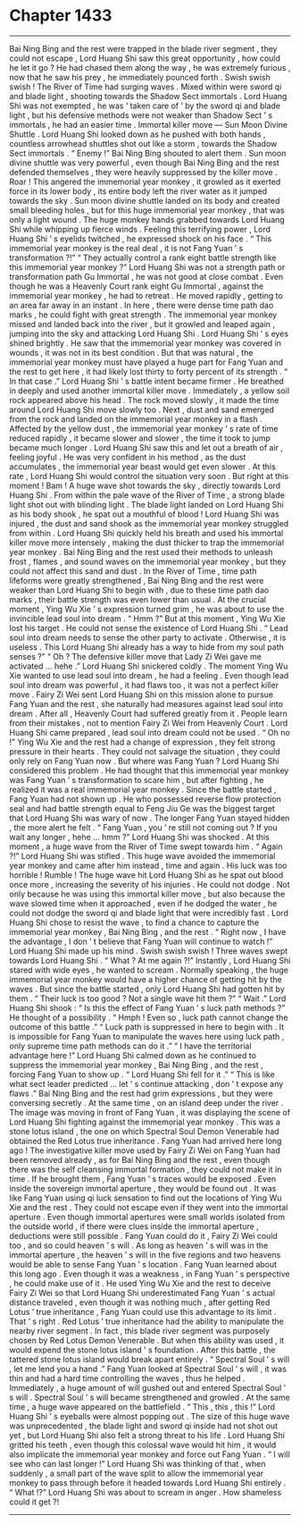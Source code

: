 
# Chapter 1433


---

Bai Ning Bing and the rest were trapped in the blade river segment , they could not escape , Lord Huang Shi saw this great opportunity , how could he let it go ?
He had chased them along the way , he was extremely furious , now that he saw his prey , he immediately pounced forth .
Swish swish swish !
The River of Time had surging waves .
Mixed within were sword qi and blade light , shooting towards the Shadow Sect immortals .
Lord Huang Shi was not exempted , he was ‘ taken care of ’ by the sword qi and blade light , but his defensive methods were not weaker than Shadow Sect ’ s immortals , he had an easier time .
Immortal killer move — Sun Moon Divine Shuttle .
Lord Huang Shi looked down as he pushed with both hands , countless arrowhead shuttles shot out like a storm , towards the Shadow Sect immortals .
“ Enemy !” Bai Ning Bing shouted to alert them .
Sun moon divine shuttle was very powerful , even though Bai Ning Bing and the rest defended themselves , they were heavily suppressed by the killer move .
Roar !
This angered the immemorial year monkey , it growled as it exerted force in its lower body , its entire body left the river water as it jumped towards the sky .
Sun moon divine shuttle landed on its body and created small bleeding holes , but for this huge immemorial year monkey , that was only a light wound .
The huge monkey hands grabbed towards Lord Huang Shi while whipping up fierce winds .
Feeling this terrifying power , Lord Huang Shi ’ s eyelids twitched , he expressed shock on his face .
“ This immemorial year monkey is the real deal , it is not Fang Yuan ’ s transformation ?!”
“ They actually control a rank eight battle strength like this immemorial year monkey ?”
Lord Huang Shi was not a strength path or transformation path Gu Immortal , he was not good at close combat . Even though he was a Heavenly Court rank eight Gu Immortal , against the immemorial year monkey , he had to retreat .
He moved rapidly , getting to an area far away in an instant .
In here , there were dense time path dao marks , he could fight with great strength .
The immemorial year monkey missed and landed back into the river , but it growled and leaped again , jumping into the sky and attacking Lord Huang Shi .
Lord Huang Shi ’ s eyes shined brightly .
He saw that the immemorial year monkey was covered in wounds , it was not in its best condition . But that was natural , the immemorial year monkey must have played a huge part for Fang Yuan and the rest to get here , it had likely lost thirty to forty percent of its strength .
“ In that case .” Lord Huang Shi ’ s battle intent became firmer .
He breathed in deeply and used another immortal killer move .
Immediately , a yellow soil rock appeared above his head . The rock moved slowly , it made the time around Lord Huang Shi move slowly too .
Next , dust and sand emerged from the rock and landed on the immemorial year monkey in a flash .
Affected by the yellow dust , the immemorial year monkey ’ s rate of time reduced rapidly , it became slower and slower , the time it took to jump became much longer .
Lord Huang Shi saw this and let out a breath of air , feeling joyful .
He was very confident in his method , as the dust accumulates , the immemorial year beast would get even slower .
At this rate , Lord Huang Shi would control the situation very soon .
But right at this moment !
Bam !
A huge wave shot towards the sky , directly towards Lord Huang Shi .
From within the pale wave of the River of Time , a strong blade light shot out with blinding light .
The blade light landed on Lord Huang Shi as his body shook , he spat out a mouthful of blood !
Lord Huang Shi was injured , the dust and sand shook as the immemorial year monkey struggled from within .
Lord Huang Shi quickly held his breath and used his immortal killer move more intensely , making the dust thicker to trap the immemorial year monkey .
Bai Ning Bing and the rest used their methods to unleash frost , flames , and sound waves on the immemorial year monkey , but they could not affect this sand and dust .
In the River of Time , time path lifeforms were greatly strengthened , Bai Ning Bing and the rest were weaker than Lord Huang Shi to begin with , due to these time path dao marks , their battle strength was even lower than usual .
At the crucial moment , Ying Wu Xie ’ s expression turned grim , he was about to use the invincible lead soul into dream .
“ Hmm ?” But at this moment , Ying Wu Xie lost his target .
He could not sense the existence of Lord Huang Shi .
“ Lead soul into dream needs to sense the other party to activate . Otherwise , it is useless . This Lord Huang Shi already has a way to hide from my soul path senses ?”
“ Oh ? The defensive killer move that Lady Zi Wei gave me activated … hehe .” Lord Huang Shi snickered coldly .
The moment Ying Wu Xie wanted to use lead soul into dream , he had a feeling .
Even though lead soul into dream was powerful , it had flaws too , it was not a perfect killer move .
Fairy Zi Wei sent Lord Huang Shi on this mission alone to pursue Fang Yuan and the rest , she naturally had measures against lead soul into dream . After all , Heavenly Court had suffered greatly from it .
People learn from their mistakes , not to mention Fairy Zi Wei from Heavenly Court .
Lord Huang Shi came prepared , lead soul into dream could not be used .
“ Oh no !” Ying Wu Xie and the rest had a change of expression , they felt strong pressure in their hearts .
They could not salvage the situation , they could only rely on Fang Yuan now .
But where was Fang Yuan ?
Lord Huang Shi considered this problem .
He had thought that this immemorial year monkey was Fang Yuan ’ s transformation to scare him , but after fighting , he realized it was a real immemorial year monkey .
Since the battle started , Fang Yuan had not shown up . He who possessed reverse flow protection seal and had battle strength equal to Feng Jiu Ge was the biggest target that Lord Huang Shi was wary of now .
The longer Fang Yuan stayed hidden , the more alert he felt .
“ Fang Yuan , you ’ re still not coming out ? If you wait any longer , hehe … hmm ?” Lord Huang Shi was shocked .
At this moment , a huge wave from the River of Time swept towards him .
“ Again ?!” Lord Huang Shi was stifled .
This huge wave avoided the immemorial year monkey and came after him instead , time and again .
His luck was too horrible !
Rumble !
The huge wave hit Lord Huang Shi as he spat out blood once more , increasing the severity of his injuries .
He could not dodge . Not only because he was using this immortal killer move , but also because the wave slowed time when it approached , even if he dodged the water , he could not dodge the sword qi and blade light that were incredibly fast .
Lord Huang Shi chose to resist the wave , to find a chance to capture the immemorial year monkey , Bai Ning Bing , and the rest .
“ Right now , I have the advantage , I don ’ t believe that Fang Yuan will continue to watch !” Lord Huang Shi made up his mind .
Swish swish swish !
Three waves swept towards Lord Huang Shi .
“ What ? At me again ?!” Instantly , Lord Huang Shi stared with wide eyes , he wanted to scream .
Normally speaking , the huge immemorial year monkey would have a higher chance of getting hit by the waves . But since the battle started , only Lord Huang Shi had gotten hit by them .
“ Their luck is too good ? Not a single wave hit them ?”
“ Wait .” Lord Huang Shi shook : “ Is this the effect of Fang Yuan ’ s luck path methods ?”
He thought of a possibility .
“ Hmph ! Even so , luck path cannot change the outcome of this battle .”
“ Luck path is suppressed in here to begin with . It is impossible for Fang Yuan to manipulate the waves here using luck path , only supreme time path methods can do it .”
“ I have the territorial advantage here !”
Lord Huang Shi calmed down as he continued to suppress the immemorial year monkey , Bai Ning Bing , and the rest , forcing Fang Yuan to show up .
“ Lord Huang Shi fell for it .”
“ This is like what sect leader predicted … let ’ s continue attacking , don ’ t expose any flaws .”
Bai Ning Bing and the rest had grim expressions , but they were conversing secretly .
At the same time , on an island deep under the river .
The image was moving in front of Fang Yuan , it was displaying the scene of Lord Huang Shi fighting against the immemorial year monkey .
This was a stone lotus island , the one on which Spectral Soul Demon Venerable had obtained the Red Lotus true inheritance . Fang Yuan had arrived here long ago !
The investigative killer move used by Fairy Zi Wei on Fang Yuan had been removed already , as for Bai Ning Bing and the rest , even though there was the self cleansing immortal formation , they could not make it in time .
If he brought them , Fang Yuan ’ s traces would be exposed . Even inside the sovereign immortal aperture , they would be found out .
It was like Fang Yuan using qi luck sensation to find out the locations of Ying Wu Xie and the rest . They could not escape even if they went into the immortal aperture .
Even though immortal apertures were small worlds isolated from the outside world , if there were clues inside the immortal aperture , deductions were still possible .
Fang Yuan could do it , Fairy Zi Wei could too , and so could heaven ’ s will .
As long as heaven ’ s will was in the immortal aperture , the heaven ’ s will in the five regions and two heavens would be able to sense Fang Yuan ’ s location .
Fang Yuan learned about this long ago .
Even though it was a weakness , in Fang Yuan ’ s perspective , he could make use of it .
He used Ying Wu Xie and the rest to deceive Fairy Zi Wei so that Lord Huang Shi underestimated Fang Yuan ’ s actual distance traveled , even though it was nothing much , after getting Red Lotus ’ true inheritance , Fang Yuan could use this advantage to its limit .
That ’ s right .
Red Lotus ’ true inheritance had the ability to manipulate the nearby river segment .
In fact , this blade river segment was purposely chosen by Red Lotus Demon Venerable .
But when this ability was used , it would expend the stone lotus island ’ s foundation . After this battle , the tattered stone lotus island would break apart entirely .
“ Spectral Soul ’ s will , let me lend you a hand .” Fang Yuan looked at Spectral Soul ’ s will , it was thin and had a hard time controlling the waves , thus he helped .
Immediately , a huge amount of will gushed out and entered Spectral Soul ’ s will .
Spectral Soul ’ s will became strengthened and growled .
At the same time , a huge wave appeared on the battlefield .
“ This , this , this !” Lord Huang Shi ’ s eyeballs were almost popping out .
The size of this huge wave was unprecedented , the blade light and sword qi inside had not shot out yet , but Lord Huang Shi also felt a strong threat to his life .
Lord Huang Shi gritted his teeth , even though this colossal wave would hit him , it would also implicate the immemorial year monkey and force out Fang Yuan .
“ I will see who can last longer !” Lord Huang Shi was thinking of that , when suddenly , a small part of the wave split to allow the immemorial year monkey to pass through before it headed towards Lord Huang Shi entirely .
“ What !?”
Lord Huang Shi was about to scream in anger .
How shameless could it get ?!

---

